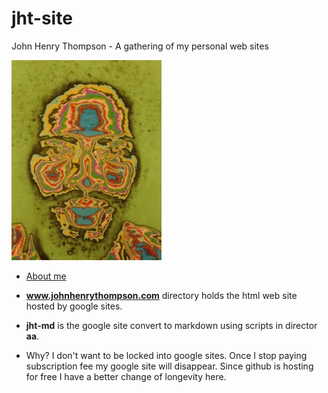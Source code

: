 # jht-site

John Henry Thompson - A gathering of my personal web sites

[![](jht-md/_/rsrc/1295207567308/the-art-of-learning/reflections/colorized-jht-height=320&width=240.jpg)](http://www.johnhenrythompson.com/the-art-of-learning/reflections/colorized-jht.jpg?attredirects=0)

- [About me](jht-md/README.md)

- **www.johnhenrythompson.com** directory holds the html web site hosted by google sites.
- **jht-md** is the google site convert to markdown using scripts in director **aa**.
- Why? I don't want to be locked into google sites. Once I stop paying subscription fee my google site will disappear. Since github is hosting for free I have a better change of longevity here.
